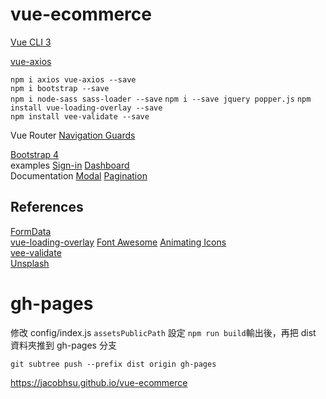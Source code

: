 # vue-ecommerce

[Vue CLI 3](https://cli.vuejs.org/guide/installation.html)  

[vue-axios](https://www.npmjs.com/package/vue-axios)  

`npm i axios vue-axios --save`  
`npm i bootstrap --save`  
`npm i node-sass sass-loader --save` 
`npm i --save jquery popper.js` 
`npm install vue-loading-overlay --save`  
`npm install vee-validate --save`

Vue Router [Navigation Guards](https://router.vuejs.org/guide/advanced/navigation-guards.html)  

[Bootstrap 4](https://getbootstrap.com/)  
examples [Sign-in](https://getbootstrap.com/docs/4.2/examples/sign-in/) [Dashboard](https://getbootstrap.com/docs/4.2/examples/dashboard/)    
Documentation [Modal](https://getbootstrap.com/docs/4.2/components/modal/)  [Pagination](https://getbootstrap.com/docs/4.1/components/pagination/)  


## References 

[FormData](https://developer.mozilla.org/zh-TW/docs/Web/API/FormData)  
[vue-loading-overlay](https://github.com/ankurk91/vue-loading-overlay) 
[Font Awesome](https://fontawesome.com/start)  [Animating Icons](https://fontawesome.com/how-to-use/on-the-web/styling/animating-icons)    
[vee-validate](https://baianat.github.io/vee-validate/)  
[Unsplash](https://unsplash.com/)  

# gh-pages

修改 config/index.js `assetsPublicPath` 設定
`npm run build`輸出後，再把 dist 資料夾推到 gh-pages 分支  

`git subtree push --prefix dist origin gh-pages`  

https://jacobhsu.github.io/vue-ecommerce  